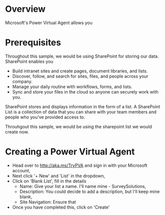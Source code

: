 # Overview
Microsoft's Power Virtual Agent allows you 

# Prerequisites
Throughout this sample, we would be using SharePoint for storing our data. SharePoint enables you
-	Build intranet sites and create pages, document libraries, and lists.
-	Discover, follow, and search for sites, files, and people across your company.
-	Manage your daily routine with workflows, forms, and lists.
-	Sync and store your files in the cloud so anyone can securely work with you.

SharePoint stores and displays information in the form of a list. A SharePoint List is a collection of data that you can share with your team members and people who you've provided access to.

Throuhgout this sample, we would be using the sharepoint list we would create now.

# Creating a Power Virtual Agent
- Head over to http://aka.ms/TryPVA and sign in with your Microsoft account,
- Next click '+ New' and 'List' in the dropdown,
- Click on 'Blank List', fill in the details
    * Name: Give your list a name. I'll name mine - SurveySolutions,
    * Description: You could decide to add a description, but I'll keep mine blank,
    * Site Navigation: Ensure that
- Once you have completed this, click on 'Create'